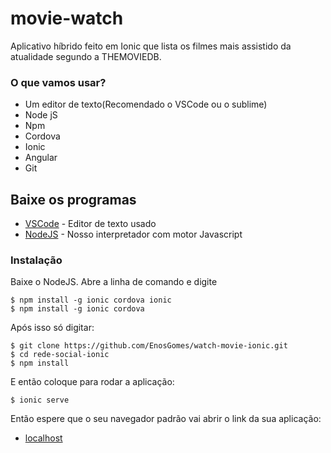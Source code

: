 # movie-watch

Aplicativo híbrido feito em Ionic que lista os filmes mais assistido da atualidade segundo a THEMOVIEDB.

### O que vamos usar?
* Um editor de texto(Recomendado o VSCode ou o sublime)
* Node jS
* Npm
* Cordova
* Ionic
* Angular
* Git


## Baixe os programas

* [VSCode](https://code.visualstudio.com/download) - Editor de texto usado
* [NodeJS](https://nodejs.org/en/) - Nosso interpretador com motor Javascript 

### Instalação

Baixe o NodeJS. Abre a linha de comando e digite

```
$ npm install -g ionic cordova ionic
$ npm install -g ionic cordova
```
Após isso só digitar:

```
$ git clone https://github.com/EnosGomes/watch-movie-ionic.git
$ cd rede-social-ionic
$ npm install
```
E então coloque para rodar a aplicação:

```
$ ionic serve
```
Então espere que o seu navegador padrão vai abrir o link da sua aplicação:
* [localhost](localhost:8100)
